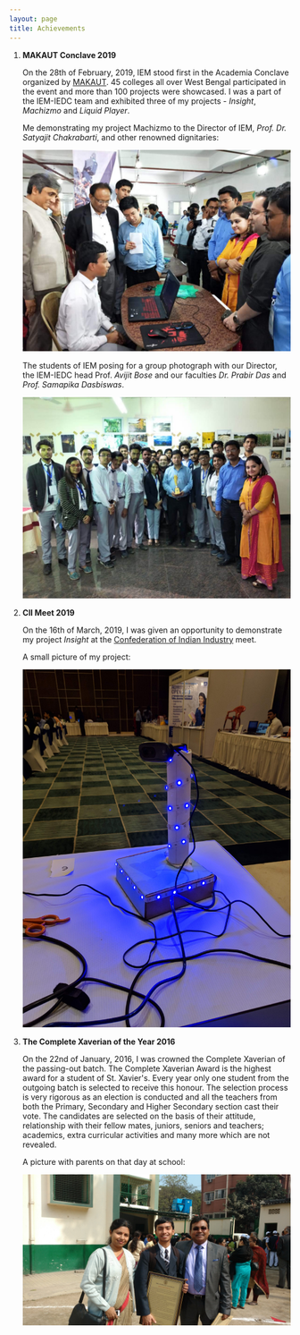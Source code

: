 ```yaml
---
layout: page
title: Achievements
---
```




1. **MAKAUT Conclave 2019**
	
	On the 28th of February, 2019, IEM stood first in the Academia Conclave organized by [MAKAUT](http://www.wbut.ac.in/). 45 colleges all over West Bengal participated in the event and more than 100 projects were showcased. I was a part of the IEM-IEDC team and exhibited three of my projects - *Insight*, *Machizmo* and *Liquid Player*.

	Me demonstrating my project Machizmo to the Director of IEM, *Prof. Dr. Satyajit Chakrabarti*, and other renowned dignitaries:
	
	![Machizmo](/assets/pictures/image3.jpg)

	
	The students of IEM posing for a group photograph with our Director, the IEM-IEDC head Prof. *Avijit Bose* and our faculties *Dr. Prabir Das* and *Prof. Samapika Dasbiswas*.
	
	![Group Picture](/assets/pictures/image4.jpg)


1. **CII Meet 2019**

	On the 16th of March, 2019, I was given an opportunity to demonstrate my project *Insight* at the [Confederation of Indian Industry](https://www.cii.in/) meet. 

	A small picture of my project:
	
	![Insight](/assets/pictures/image5.jpg)


1. **The Complete Xaverian of the Year 2016**

	On the 22nd of January, 2016, I was crowned the Complete Xaverian of the passing-out batch. The Complete Xaverian Award is the highest award for a student of St. Xavier's. Every year only one student from the outgoing batch is selected to receive this honour. The selection process is very rigorous as an election is conducted and all the teachers from both the Primary, Secondary and Higher Secondary section cast their vote. The candidates are selected on the basis of their attitude, relationship with their fellow mates, juniors, seniors and teachers; academics, extra curricular activities and many more which are not revealed.

	A picture with parents on that day at school:
	
	![Complete Xaverian](/assets/pictures/image6.jpg)